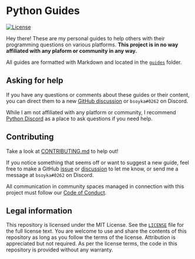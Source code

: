 # Python Guides

[![License][license-badge]][license]

Hey there! These are my personal guides to help others with their programming
questions on various platforms. **This project is in no way affiliated with
any plaform or community in any way.**

All guides are formatted with Markdown and located in the [`guides`][guides]
folder.

## Asking for help

If you have any questions or comments about these guides or their content, you
can direct them to a new [GitHub discussion][discussions] or `bsoyka#0262` on
Discord.

While I am not affiliated with any platform or community, I recommend
[Python Discord][pydis] as a place to ask questions if you need help.

## Contributing

Take a look at [CONTRIBUTING.md](CONTRIBUTING.md) to help out!

If you notice something that seems off or want to suggest a new guide, feel
free to make a GitHub [issue][issues] or [discussion][discussions] to let me
know, or send me a message at `bsoyka#0262` on Discord.

All communication in community spaces managed in connection with this project
must follow our [Code of Conduct][code-of-conduct].

## Legal information

This repository is licensed under the MIT License. See the
[`LICENSE`][license] file for the full license text. You are welcome to use
and share the contents of this repository as long as you follow the terms of
the license. Attribution is appreciated but not required. As per the license
terms, the code in this repository is provided without any warranty.

[code-of-conduct]: https://github.com/bsoyka/.github/blob/main/CODE_OF_CONDUCT.md
[discussions]: https://github.com/bsoyka/python-guides/discussions
[guides]: https://github.com/bsoyka/python-guides/tree/main/guides
[issues]: https://github.com/bsoyka/python-guides/issues
[license-badge]: https://img.shields.io/github/license/bsoyka/python-guides
[license]: https://github.com/bsoyka/python-guides/blob/main/LICENSE
[pydis]: https://discord.gg/python
